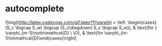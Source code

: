# autocomplete

![img](http://latex.codecogs.com/gif.latex?f(\varphi) = \left. \begin{cases} (S_c \bigcap S_w) \bigcup (S_c\diagdown( S_c \bigcap S_w)), & \text{for }  \varphi_{m-1}\notin\mathcal{D} \\ \O}, & \text{for \varphi_{m-1}\in\mathcal{D}\end{cases}\right\}

